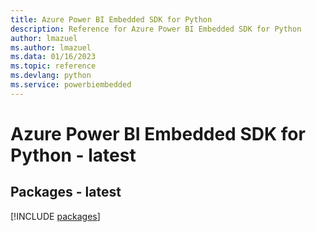 ```yaml
---
title: Azure Power BI Embedded SDK for Python
description: Reference for Azure Power BI Embedded SDK for Python
author: lmazuel
ms.author: lmazuel
ms.data: 01/16/2023
ms.topic: reference
ms.devlang: python
ms.service: powerbiembedded
---
```

# Azure Power BI Embedded SDK for Python - latest
## Packages - latest
[!INCLUDE [packages](power-bi-embedded-index.md)]